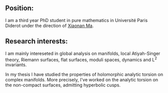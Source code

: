 <h2>Position:</h2>
I am a third year PhD student in pure mathematics in Université Paris Diderot under the direction of <a href="https://webusers.imj-prg.fr/~xiaonan.ma/">Xiaonan Ma</a>.

<h2>Research interests:</h2>

I am mainly intereseted in global analysis on manifolds, local Atiyah-Singer theory, Riemann surfaces, flat surfaces, moduli spaces, dynamics and L<sup>2</sup> invariants.
<p>
In my thesis I have studied the properties of holomorphic analytic torsion on complex manifolds. More precisely, I've worked on the analytic torsion on the non-compact surfaces, admitting hyperbolic cusps.
</p>
